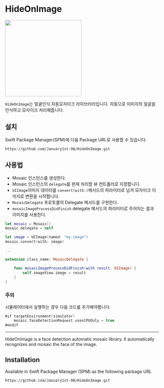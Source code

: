 # HideOnImage

<img width="250" src="https://user-images.githubusercontent.com/76734067/205492354-c4dbf695-89ae-45db-9e4b-bade52a91194.gif">

`HideOnImage`는 얼굴인식 자동모자이크 라이브러리입니다. 자동으로 이미지의 얼굴을 인식하고 모자이크 처리해줍니다.

## 설치
Swift Package Manager(SPM)에 다음 Package URL로 사용할 수 있습니다.
```
https://github.com/January1st-98/HideOnImage.git
```

## 사용법

- Mosaic 인스턴스를 생성한다.
- Mosaic 인스턴스의 `delegate`를 현재 처리할 뷰 컨트롤러로 지정합니다.
- `UIImage`이미지 데이터를 `convert(with:)`메서드의 파라미터로 넘겨 모자이크 이미지로 변환을 시작합니다.
- `MosaicDelegate` 프로토콜의 Delegate 메서드를 구현한다.
- `mosaicImageProcessDidFinish` delegate 메서드의 파라미터로 주어지는 결과 이미지를 사용한다.
```swift
let mosaic = Mosaic()
mosaic.delegate = self

let image = UIImage(named: "my-image")
mosaic.convert(with: image)

...

extension class_name: MosaicDelegate {

    func mosaicImageProcessDidFinish(with result: UIImage) {
        self.imageView.image = result
    }
}
```

### 주의
시뮬레이터에서 실행하는 경우 다음 코드를 추가해야합니다.
```swift
#if targetEnvironment(simulator)
    mosaic.faceDetectionRequest.usesCPUOnly = true
#endif
```

---

HideOnImage is a face detection automatic mosaic library. It automatically recognizes and mosaic the face of the image.

## Installation
Available in Swift Package Manager (SPM) as the following package URL
```
https://github.com/January1st-98/HideOnImage.git
```

